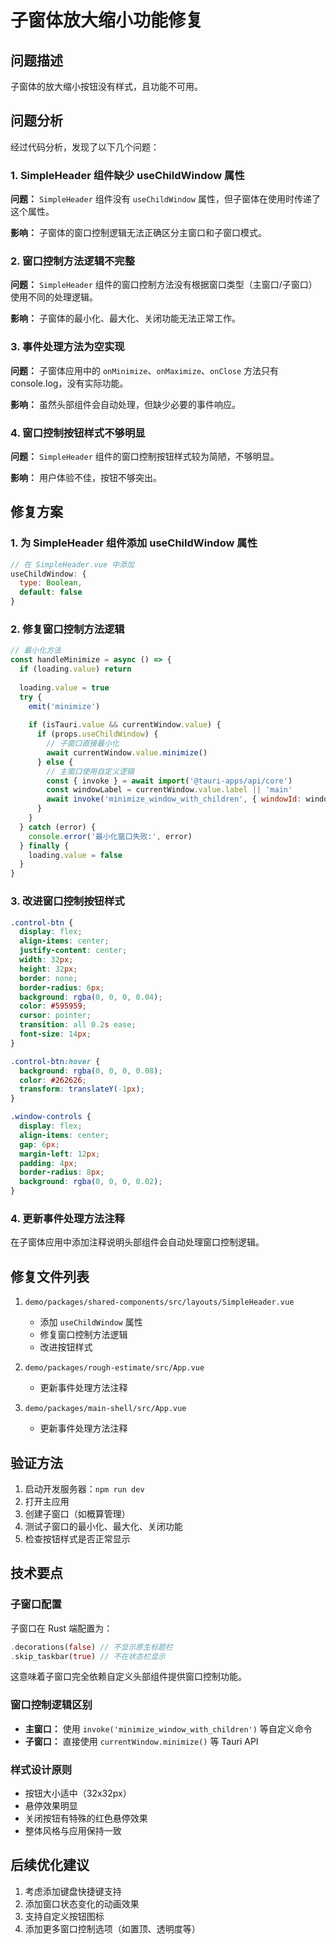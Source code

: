# 子窗体放大缩小功能修复

## 问题描述

子窗体的放大缩小按钮没有样式，且功能不可用。

## 问题分析

经过代码分析，发现了以下几个问题：

### 1. SimpleHeader 组件缺少 useChildWindow 属性

**问题：** `SimpleHeader` 组件没有 `useChildWindow` 属性，但子窗体在使用时传递了这个属性。

**影响：** 子窗体的窗口控制逻辑无法正确区分主窗口和子窗口模式。

### 2. 窗口控制方法逻辑不完整

**问题：** `SimpleHeader` 组件的窗口控制方法没有根据窗口类型（主窗口/子窗口）使用不同的处理逻辑。

**影响：** 子窗体的最小化、最大化、关闭功能无法正常工作。

### 3. 事件处理方法为空实现

**问题：** 子窗体应用中的 `onMinimize`、`onMaximize`、`onClose` 方法只有 console.log，没有实际功能。

**影响：** 虽然头部组件会自动处理，但缺少必要的事件响应。

### 4. 窗口控制按钮样式不够明显

**问题：** `SimpleHeader` 组件的窗口控制按钮样式较为简陋，不够明显。

**影响：** 用户体验不佳，按钮不够突出。

## 修复方案

### 1. 为 SimpleHeader 组件添加 useChildWindow 属性

```javascript
// 在 SimpleHeader.vue 中添加
useChildWindow: {
  type: Boolean,
  default: false
}
```

### 2. 修复窗口控制方法逻辑

```javascript
// 最小化方法
const handleMinimize = async () => {
  if (loading.value) return
  
  loading.value = true
  try {
    emit('minimize')
    
    if (isTauri.value && currentWindow.value) {
      if (props.useChildWindow) {
        // 子窗口直接最小化
        await currentWindow.value.minimize()
      } else {
        // 主窗口使用自定义逻辑
        const { invoke } = await import('@tauri-apps/api/core')
        const windowLabel = currentWindow.value.label || 'main'
        await invoke('minimize_window_with_children', { windowId: windowLabel })
      }
    }
  } catch (error) {
    console.error('最小化窗口失败:', error)
  } finally {
    loading.value = false
  }
}
```

### 3. 改进窗口控制按钮样式

```css
.control-btn {
  display: flex;
  align-items: center;
  justify-content: center;
  width: 32px;
  height: 32px;
  border: none;
  border-radius: 6px;
  background: rgba(0, 0, 0, 0.04);
  color: #595959;
  cursor: pointer;
  transition: all 0.2s ease;
  font-size: 14px;
}

.control-btn:hover {
  background: rgba(0, 0, 0, 0.08);
  color: #262626;
  transform: translateY(-1px);
}

.window-controls {
  display: flex;
  align-items: center;
  gap: 6px;
  margin-left: 12px;
  padding: 4px;
  border-radius: 8px;
  background: rgba(0, 0, 0, 0.02);
}
```

### 4. 更新事件处理方法注释

在子窗体应用中添加注释说明头部组件会自动处理窗口控制逻辑。

## 修复文件列表

1. `demo/packages/shared-components/src/layouts/SimpleHeader.vue`
   - 添加 `useChildWindow` 属性
   - 修复窗口控制方法逻辑
   - 改进按钮样式

2. `demo/packages/rough-estimate/src/App.vue`
   - 更新事件处理方法注释

3. `demo/packages/main-shell/src/App.vue`
   - 更新事件处理方法注释

## 验证方法

1. 启动开发服务器：`npm run dev`
2. 打开主应用
3. 创建子窗口（如概算管理）
4. 测试子窗口的最小化、最大化、关闭功能
5. 检查按钮样式是否正常显示

## 技术要点

### 子窗口配置

子窗口在 Rust 端配置为：
```rust
.decorations(false) // 不显示原生标题栏
.skip_taskbar(true) // 不在状态栏显示
```

这意味着子窗口完全依赖自定义头部组件提供窗口控制功能。

### 窗口控制逻辑区别

- **主窗口：** 使用 `invoke('minimize_window_with_children')` 等自定义命令
- **子窗口：** 直接使用 `currentWindow.minimize()` 等 Tauri API

### 样式设计原则

- 按钮大小适中（32x32px）
- 悬停效果明显
- 关闭按钮有特殊的红色悬停效果
- 整体风格与应用保持一致

## 后续优化建议

1. 考虑添加键盘快捷键支持
2. 添加窗口状态变化的动画效果
3. 支持自定义按钮图标
4. 添加更多窗口控制选项（如置顶、透明度等）
